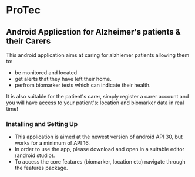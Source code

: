 # ProTec
## Android Application for Alzheimer's patients & their Carers
This android application aims at caring for alzhiemer patients allowing them to:
- be monitored and located 
- get alerts that they have left their home. 
- perfrom biomarker tests which can indicate their health.

It is also suitable for the patient's carer, simply register a carer account and you will have access to your patient's: location and biomarker data in real time!

### Installing and Setting Up
- This application is aimed at the newest version of android API 30, but works for a minimum of API 16.
- In order to use the app, please download and open in a suitable editor (android studio).
- To access the core features (biomarker, location etc) navigate through the features package.

